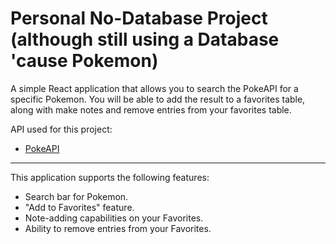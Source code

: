 # Personal No-Database Project (although still using a Database 'cause Pokemon)

A simple React application that allows you to search the PokeAPI for a specific Pokemon. You will be able to add the result to a favorites table, along with make notes and remove entries from your favorites table.

API used for this project:

- [PokeAPI](https://pokeapi.co/docs/v2#info)

---

This application supports the following features:
- Search bar for Pokemon.
- "Add to Favorites" feature.
- Note-adding capabilities on your Favorites.
- Ability to remove entries from your Favorites.

